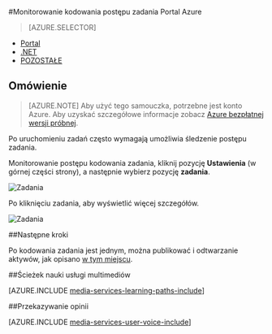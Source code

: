 <properties 
    pageTitle="Monitorowanie kodowania postępu zadania Portal Azure" 
    description="Ten samouczek przeprowadzi Cię przez kroki monitorowanie postępu zadania za pomocą portalu Azure." 
    services="media-services" 
    documentationCenter="" 
    authors="juliako" 
    manager="erikre" 
    editor=""/>

<tags 
    ms.service="media-services" 
    ms.workload="media" 
    ms.tgt_pltfrm="na" 
    ms.devlang="na" 
    ms.topic="article" 
    ms.date="08/29/2016"  
    ms.author="juliako"/>

#<a name="monitor-encoding-job-progress-with-the-azure-portal"></a>Monitorowanie kodowania postępu zadania Portal Azure

> [AZURE.SELECTOR]
- [Portal](media-services-portal-check-job-progress.md)
- [.NET](media-services-check-job-progress.md)
- [POZOSTAŁE](media-services-rest-check-job-progress.md)

## <a name="overview"></a>Omówienie

> [AZURE.NOTE] Aby użyć tego samouczka, potrzebne jest konto Azure. Aby uzyskać szczegółowe informacje zobacz [Azure bezpłatnej wersji próbnej](https://azure.microsoft.com/pricing/free-trial/). 

Po uruchomieniu zadań często wymagają umożliwia śledzenie postępu zadania. 

Monitorowanie postępu kodowania zadania, kliknij pozycję **Ustawienia** (w górnej części strony), a następnie wybierz pozycję **zadania**.

![Zadania](./media/media-services-portal-vod-get-started/media-services-jobs.png)

Po kliknięciu zadania, aby wyświetlić więcej szczegółów.

![Zadania](./media/media-services-portal-vod-get-started/media-services-job-progress2.png)

##<a name="next-steps"></a>Następne kroki

Po kodowania zadania jest jednym, można publikować i odtwarzanie aktywów, jak opisano [w tym miejscu](media-services-portal-publish.md).

##<a name="media-services-learning-paths"></a>Ścieżek nauki usługi multimediów

[AZURE.INCLUDE [media-services-learning-paths-include](../../includes/media-services-learning-paths-include.md)]

##<a name="provide-feedback"></a>Przekazywanie opinii

[AZURE.INCLUDE [media-services-user-voice-include](../../includes/media-services-user-voice-include.md)]
